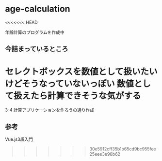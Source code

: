 # age-calculation
<<<<<<< HEAD

年齢計算のプログラムを作成中

## 今詰まっているところ

セレクトボックスを数値として扱いたいけどそうなっていないっぽい
数値として扱えたら計算できそうな気がする
=======
3-4 計算アプリケーションを作ろうの通り作成

## 参考
Vue.js3超入門
>>>>>>> 30e5912cff35b1b65cd9bc955fee25eee3e98b62
